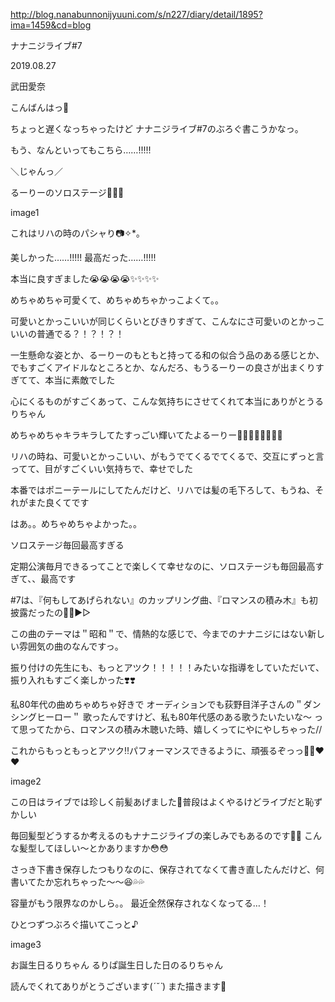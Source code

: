 http://blog.nanabunnonijyuuni.com/s/n227/diary/detail/1895?ima=1459&cd=blog





ナナニジライブ#7

2019.08.27

武田愛奈





こんばんはっ🌝






ちょっと遅くなっちゃったけど
ナナニジライブ#7のぶろぐ書こうかなっ。







もう、なんといってもこちら……!!!!!








＼じゃんっ／

るーりーのソロステージ🥺💓💓

image1



これはリハの時のパシャり📷✧︎*｡




美しかった……!!!!!
最高だった……!!!!!




本当に良すぎました😭😭😭😭✨✨✨✨




めちゃめちゃ可愛くて、めちゃめちゃかっこよくて。。




可愛いとかっこいいが同じくらいとびきりすぎて、こんなにさ可愛いのとかっこいいの普通でる？！？！？！




一生懸命な姿とか、るーりーのもともと持ってる和の似合う品のある感じとか、でもすごくアイドルなところとか、なんだろ、もうるーりーの良さが出まくりすぎてて、本当に素敵でした





心にくるものがすごくあって、こんな気持ちにさせてくれて本当にありがとうるりちゃん


めちゃめちゃキラキラしてたすっごい輝いてたよるーりー🥺🥺🥺🥺✨✨✨✨






リハの時ね、可愛いとかっこいい、がもうでてくるでてくるで、交互にずっと言ってて、目がすごくいい気持ちで、幸せでした





本番ではポニーテールにしてたんだけど、リハでは髪の毛下ろして、もうね、それがまた良くてです

はあ。。めちゃめちゃよかった。。









ソロステージ毎回最高すぎる




定期公演毎月できるってことで楽しくて幸せなのに、ソロステージも毎回最高すぎて、、最高です









#7は、『何もしてあげられない』のカップリング曲、『ロマンスの積み木』も初披露だったの💃🏻▶︎▷


この曲のテーマは＂昭和＂で、情熱的な感じで、今までのナナニジにはない新しい雰囲気の曲のなんですっ。


振り付けの先生にも、もっとアツク！！！！！みたいな指導をしていただいて、振り入れもすごく楽しかった❣️❣️





私80年代の曲めちゃめちゃ好きで
オーディションでも荻野目洋子さんの＂ダンシングヒーロー＂
歌ったんですけど、私も80年代感のある歌うたいたいな〜
って思ってたから、ロマンスの積み木聴いた時、嬉しくってにやにやしちゃった//







これからもっともっとアツク‼️パフォーマンスできるように、頑張るぞっっ💃🏻❤️❤️


image2




この日はライブでは珍しく前髪あげました🙈普段はよくやるけどライブだと恥ずかしい





毎回髪型どうするか考えるのもナナニジライブの楽しみでもあるのです💓💓
こんな髪型してほしい〜とかありますか😳😳











さっき下書き保存したつもりなのに、保存されてなくて書き直したんだけど、何書いてたか忘れちゃった〜〜😆💦💦

容量がもう限界なのかしら。。
最近全然保存されなくなってる…！








ひとつずつぶろぐ描いてこっと♪









image3


お誕生日るりちゃん
るりぱ誕生日した日のるりちゃん










読んでくれてありがとうございます(*ˊ˘ˋ*)
また描きます📝 